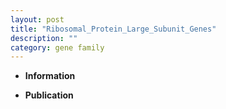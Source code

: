 ```yaml
---
layout: post
title: "Ribosomal_Protein_Large_Subunit_Genes"
description: ""
category: gene family
---
```


* **Information**  

* **Publication**  


